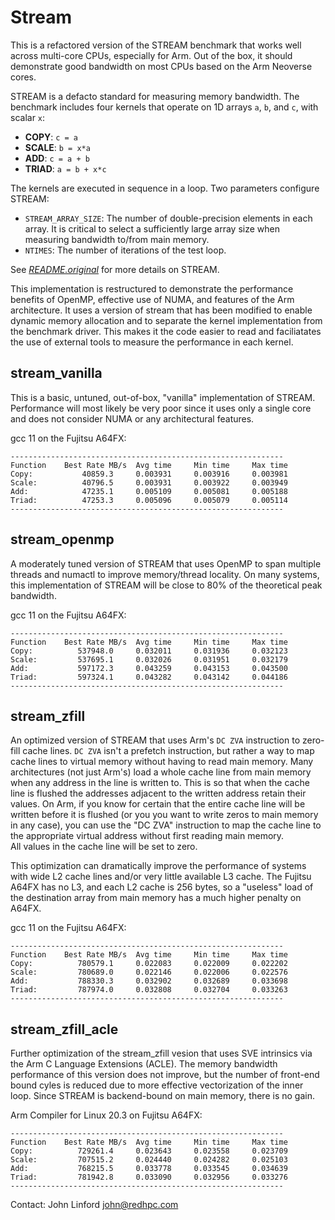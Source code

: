 # Stream

This is a refactored version of the STREAM benchmark that works well across multi-core CPUs, especially for Arm.
Out of the box, it should demonstrate good bandwidth on most CPUs based on the Arm Neoverse cores.

STREAM is a defacto standard for measuring memory bandwidth.
The benchmark includes four kernels that operate on 1D arrays `a`, `b`, and `c`, with scalar `x`: 
 * **COPY**: `c = a`
 * **SCALE**: `b = x*a`
 * **ADD**: `c = a + b`
 * **TRIAD**: `a = b + x*c`

The kernels are executed in sequence in a loop.  Two parameters configure STREAM:
 * `STREAM_ARRAY_SIZE`: The number of double-precision elements in each array.
   It is critical to select a sufficiently large array size when measuring 
   bandwidth to/from main memory.
 * `NTIMES`: The number of iterations of the test loop.

See *[README.original](README.original)* for more details on STREAM.

This implementation is restructured to demonstrate the performance benefits of OpenMP,
effective use of NUMA, and features of the Arm architecture.  It uses a version of
stream that has been modified to enable dynamic memory allocation and to separate 
the kernel implementation from the benchmark driver.  This makes it the code easier
to read and faciliatates the use of external tools to measure the performance in 
each kernel.

## stream_vanilla

This is a basic, untuned, out-of-box, "vanilla" implementation of STREAM. 
Performance will most likely be very poor since it uses only a single core and 
does not consider NUMA or any architectural features. 

gcc 11 on the Fujitsu A64FX:
```
-------------------------------------------------------------
Function    Best Rate MB/s  Avg time     Min time     Max time
Copy:           40859.3     0.003931     0.003916     0.003981
Scale:          40796.5     0.003931     0.003922     0.003949
Add:            47235.1     0.005109     0.005081     0.005188
Triad:          47253.3     0.005096     0.005079     0.005114
-------------------------------------------------------------
```

## stream_openmp

A moderately tuned version of STREAM that uses OpenMP to span multiple threads 
and numactl to improve memory/thread locality.  On many systems, this implementation 
of STREAM will be close to 80% of the theoretical peak bandwidth.

gcc 11 on the Fujitsu A64FX:
```
-------------------------------------------------------------
Function    Best Rate MB/s  Avg time     Min time     Max time
Copy:          537948.0     0.032011     0.031936     0.032123
Scale:         537695.1     0.032026     0.031951     0.032179
Add:           597172.3     0.043259     0.043153     0.043500
Triad:         597324.1     0.043282     0.043142     0.044186
-------------------------------------------------------------
```

## stream_zfill

An optimized version of STREAM that uses Arm's `DC ZVA` instruction to zero-fill
cache lines.  `DC ZVA` isn't a prefetch instruction, but rather a way to map cache 
lines to virtual memory without having to read main memory.  Many architectures 
(not just Arm's) load a whole cache line from main memory when any address in the 
line is written to.  This is so that when the cache line is flushed the addresses 
adjacent to the written address retain their values.  On Arm, if you know for certain 
that the entire cache line will be written before it is flushed (or you you want to 
write zeros to main memory in any case), you can use the "DC ZVA" instruction to map 
the cache line to the appropriate virtual address without first reading main memory.  
All values in the cache line will be set to zero.  

This optimization can dramatically improve the performance of systems with wide L2 
cache lines and/or very little available L3 cache.  The Fujitsu A64FX has no L3, and 
each L2 cache is 256 bytes, so a "useless" load of the destination array from main 
memory has a much higher penalty on A64FX.

gcc 11 on the Fujitsu A64FX:
```
-------------------------------------------------------------
Function    Best Rate MB/s  Avg time     Min time     Max time
Copy:          780579.1     0.022083     0.022009     0.022202
Scale:         780689.0     0.022146     0.022006     0.022576
Add:           788330.3     0.032902     0.032689     0.033698
Triad:         787974.0     0.032808     0.032704     0.033263
-------------------------------------------------------------
```

## stream_zfill_acle

Further optimization of the stream_zfill vesion that uses SVE intrinsics via the 
Arm C Language Extensions (ACLE).  The memory bandwidth performance of this version 
does not improve, but the number of front-end bound cyles is reduced due to more 
effective vectorization of the inner loop.  Since STREAM is backend-bound on main
memory, there is no gain.

Arm Compiler for Linux 20.3 on Fujitsu A64FX:
```
-------------------------------------------------------------
Function    Best Rate MB/s  Avg time     Min time     Max time
Copy:          729261.4     0.023643     0.023558     0.023709
Scale:         707515.2     0.024440     0.024282     0.025103
Add:           768215.5     0.033778     0.033545     0.034639
Triad:         781942.8     0.033090     0.032956     0.033276
-------------------------------------------------------------
```

Contact: John Linford <john@redhpc.com>
